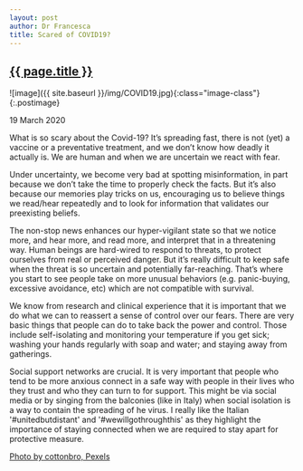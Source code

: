 ```yaml
---
layout: post
author: Dr Francesca
title: Scared of COVID19?
---
```

 
 <h2 class="postheader"><a href="{{ site.baseurl }}{{ page.url }}">{{ page.title }}</a></h2>


![image]({{ site.baseurl }}/img/COVID19.jpg){:class="image-class"}{:.postimage}

<p class="blogdate">19 March 2020</p>


What is so scary about the Covid-19? 
 It’s spreading fast, there is not (yet) a vaccine or a preventative treatment, and we don’t know how deadly it actually is. We are human and when we are uncertain we react with fear.

Under uncertainty, we become very bad at spotting misinformation, in part because we don’t take the time to properly check the facts. But it’s also because our memories play tricks on us, encouraging us to believe things we read/hear repeatedly and to look for information that validates our preexisting beliefs.


The non-stop news enhances our hyper-vigilant state so that we notice more, and hear more, and read more, and interpret that in a threatening way. Human beings are hard-wired to respond to threats, to protect ourselves from real or perceived danger. But it’s really difficult to keep safe when the threat is so uncertain and potentially far-reaching. That’s where you start to see people take on more unusual behaviors (e.g. panic-buying, excessive avoidance, etc) which are not compatible with survival. 


We know from research and clinical experience that it is important that we do what we can to reassert a sense of control over our fears. There are very basic things that people can do to take back the power and control. Those include self-isolating and monitoring your temperature if you get sick; washing your hands regularly with soap and water; and staying away from  gatherings.


Social support networks are crucial. It is very important that people who tend to be more anxious connect in a safe way with people in their lives who they trust and who they can turn to for support. This might be via social media or by singing from the balconies (like in Italy) when social isolation is a way to contain the spreading of he virus.  I really like the Italian '#unitedbutdistant' and '#wewillgothroughthis' as they highlight the importance of staying connected when we are required to stay apart for protective measure. 


<a href="https://www.pexels.com/photo/person-s-hand-on-a-covid19-sign-3952232/">Photo by cottonbro, Pexels</a>


<br>
<div class="sharethis-inline-share-buttons"></div>
<br>
